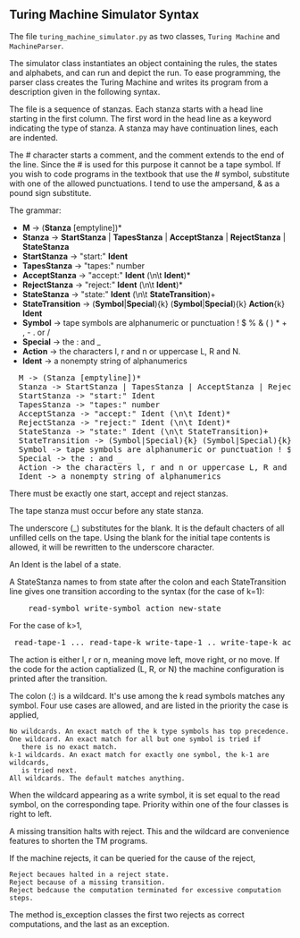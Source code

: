 
## Turing Machine Simulator Syntax 

The file `turing_machine_simulator.py` as two classes, `Turing Machine` and `MachineParser`.

The simulator class instantiates an object containing the rules, the states and alphabets, 
and can run and depict the run. To ease programming, the parser class creates the Turing Machine
and writes its program from a description given in the following syntax.



The file is a sequence of stanzas. Each stanza starts with a head line starting 
in the first column. The first word in the head line as a keyword indicating 
the type of stanza. A stanza may have continuation lines, each are indented.

The # character starts a comment, and the comment extends to the end of the line. 
Since the # is used for this  purpose it cannot be a tape symbol. If you wish to code programs 
in the textbook that use the # symbol, substitute with one of the allowed punctuations. 
I tend to use the ampersand, &amp; as a pound sign substitute.

The grammar:

- __M__ -> (__Stanza__ [emptyline])*
- __Stanza__ -> __StartStanza__ | __TapesStanza__ | __AcceptStanza__ | __RejectStanza__ | __StateStanza__
- __StartStanza__ -> "start:" __Ident__
- __TapesStanza__ -> "tapes:" number
- __AcceptStanza__ -> "accept:" __Ident__ (\n\t __Ident__)*
- __RejectStanza__ -> "reject:" __Ident__ (\n\t __Ident__)*
- __StateStanza__ -> "state:" __Ident__ (\n\t __StateTransition__)+
- __StateTransition__ -> (__Symbol__|__Special__){k} (__Symbol__|__Special__){k} __Action__{k} __Ident__
- __Symbol__ -> tape symbols are alphanumeric or punctuation ! $ % & ( ) * + , - . or /
- __Special__ -> the : and _
- __Action__ -> the characters l, r and n or uppercase L, R and N.
- __Ident__ -> a nonempty string of alphanumerics


<pre>
  M -> (Stanza [emptyline])*
  Stanza -> StartStanza | TapesStanza | AcceptStanza | RejectStanza | StateStanza
  StartStanza -> "start:" Ident
  TapesStanza -> "tapes:" number
  AcceptStanza -> "accept:" Ident (\n\t Ident)*
  RejectStanza -> "reject:" Ident (\n\t Ident)*
  StateStanza -> "state:" Ident (\n\t StateTransition)+
  StateTransition -> (Symbol|Special){k} (Symbol|Special){k} Action{k} Ident
  Symbol -> tape symbols are alphanumeric or punctuation ! $ % & ( ) * + , - . or /
  Special -> the : and _
  Action -> the characters l, r and n or uppercase L, R and N.
  Ident -> a nonempty string of alphanumerics
</pre>

There must be exactly one start, accept and reject stanzas.

The tape stanza must occur before any state stanza.

The underscore (_) substitutes for the blank. It is the default chacters of all unfilled cells on the tape.
Using the blank for the initial tape contents is allowed, it will be rewritten to the underscore character.

An Ident is the label of a state.

A StateStanza names to from state after the colon and each StateTransition line gives
one transition according to the syntax (for the case of k=1):

<pre>    read-symbol write-symbol action new-state </pre>

For the case of k&gt;1, 

<pre> read-tape-1 ... read-tape-k write-tape-1 .. write-tape-k action-tape-1 ... action-tape-2 new-state </pre>

The action is either l, r or n, meaning move left, move right, or no move. 
If the code for the action captialized (L, R, or N) the machine configuration is printed after the transition.

The colon (:) is a wildcard. It's use among the k read symbols matches any symbol. 
Four use cases are allowed, and are listed in the priority the case is applied,

    No wildcards. An exact match of the k type symbols has top precedence.
    One wildcard. An exact match for all but one symbol is tried if 
       there is no exact match.
    k-1 wildcards. An exact match for exactly one symbol, the k-1 are wildcards, 
       is tried next.
    All wildcards. The default matches anything.

When the wildcard appearing as a write symbol, it is set equal to the read symbol, on the corresponding tape.
Priority within one of the four classes is right to left.

A missing transition halts with reject. This and the wildcard are convenience features to
shorten the TM programs.

If the machine rejects, it can be queried for the cause of the reject,

    Reject becaues halted in a reject state.
    Reject because of a missing transition.
    Reject bedcause the computation terminated for excessive computation steps.

The method is_exception classes the first two rejects as correct computations, and the last as an exception.
